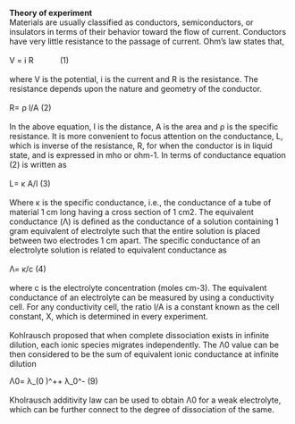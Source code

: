 <b>Theory of experiment</b>
<br>
Materials are usually classified as conductors, semiconductors, or insulators in terms of their behavior toward the flow of current. Conductors have very little resistance to the passage of current. Ohm’s law states that, <br>
<br>
 V = i R &nbsp;&nbsp;&nbsp;&nbsp;&nbsp;&nbsp;&nbsp;&nbsp;&nbsp;&nbsp;							(1)<br>
<br>
where V is the potential, i is the current and R is the resistance. The resistance depends upon the nature and geometry of the conductor.<br>
<br>
 R= ρ  l/A				    		(2)<br>
<br>
In the above equation, l is the distance, A is the area and ρ is the specific resistance. It is more convenient to focus attention on the conductance, L, which is inverse of the resistance, R, for when the conductor is in liquid state, and is expressed in mho or ohm-1. In terms of conductance equation (2) is written as<br>
<br>
 L= κ A/l					     	(3)<br>
<br>
Where κ is the specific conductance, i.e., the conductance of a tube of material 1 cm long having a cross section of 1 cm2. The equivalent conductance (Λ) is defined as the conductance of a solution containing 1 gram equivalent of electrolyte such that the entire solution is placed between two electrodes 1 cm apart. The specific conductance of an electrolyte solution is related to equivalent conductance as<br>
<br>
 Λ= κ/c							(4)<br>
<br>
where c is the electrolyte concentration (moles cm-3). The equivalent conductance of an electrolyte can be measured by using a conductivity cell. For any conductivity cell, the ratio l/A is a constant known as the cell constant, X, which is determined in every experiment. <br>
<br>
Kohlrausch proposed that when complete dissociation exists in infinite dilution, each ionic species migrates independently. The Λ0 value can be then considered to be the sum of equivalent ionic conductance at infinite dilution<br>

 Λ0= λ_(0 )^++ λ_0^-						(9)<br>
<br>
Kholrausch additivity law can be used to obtain Λ0 for a weak electrolyte, which can be further connect to the degree of dissociation of the same.

